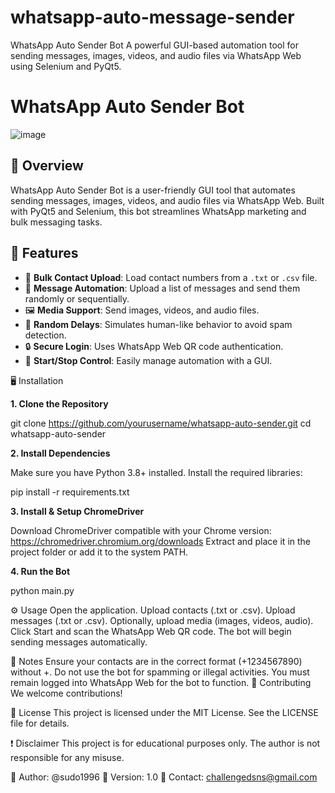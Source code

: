 # whatsapp-auto-message-sender
WhatsApp Auto Sender Bot A powerful GUI-based automation tool for sending messages, images, videos, and audio files via WhatsApp Web using Selenium and PyQt5.
# WhatsApp Auto Sender Bot

![image](https://github.com/user-attachments/assets/39a77829-1223-437c-bc00-5963516de214)


## 📌 Overview
WhatsApp Auto Sender Bot is a user-friendly GUI tool that automates sending messages, images, videos, and audio files via WhatsApp Web. Built with PyQt5 and Selenium, this bot streamlines WhatsApp marketing and bulk messaging tasks.

## 🚀 Features
- 📂 **Bulk Contact Upload**: Load contact numbers from a `.txt` or `.csv` file.
- 💬 **Message Automation**: Upload a list of messages and send them randomly or sequentially.
- 🖼️ **Media Support**: Send images, videos, and audio files.
- 🔄 **Random Delays**: Simulates human-like behavior to avoid spam detection.
- 🔒 **Secure Login**: Uses WhatsApp Web QR code authentication.
- 🛑 **Start/Stop Control**: Easily manage automation with a GUI.

🖥️ Installation

**1. Clone the Repository**

git clone https://github.com/yourusername/whatsapp-auto-sender.git
cd whatsapp-auto-sender

**2. Install Dependencies**

Make sure you have Python 3.8+ installed. Install the required libraries:

pip install -r requirements.txt

**3. Install & Setup ChromeDriver**

Download ChromeDriver compatible with your Chrome version:
https://chromedriver.chromium.org/downloads
Extract and place it in the project folder or add it to the system PATH.

**4. Run the Bot**

python main.py

⚙️ Usage
Open the application.
Upload contacts (.txt or .csv).
Upload messages (.txt or .csv).
Optionally, upload media (images, videos, audio).
Click Start and scan the WhatsApp Web QR code.
The bot will begin sending messages automatically.

📝 Notes
Ensure your contacts are in the correct format (+1234567890) without +.
Do not use the bot for spamming or illegal activities.
You must remain logged into WhatsApp Web for the bot to function.
🤝 Contributing
We welcome contributions!

📜 License
This project is licensed under the MIT License. See the LICENSE file for details.

❗ Disclaimer
This project is for educational purposes only. The author is not responsible for any misuse.

📌 Author: @sudo1996
📅 Version: 1.0
📧 Contact: challengedsns@gmail.com

